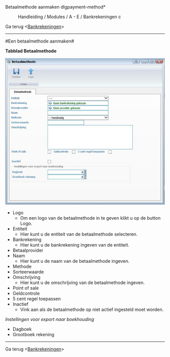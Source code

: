 
<properties>
	<page>
		<title>Betaalmethode aanmaken</title>
		<description>Betaalmethode aanmaken</description>
		<context>dlgpayment-method*</context>
	</page>
	<menu>
		<position>Handleiding / Modules / A - E / Bankrekeningen </position> 
		<title>Betaalmethode aanmaken</title>
		<sort>c</sort>
	</menu>
</properties>

Ga terug <[Bankrekeningen](http://hybridsaas.support/pages/handleiding/modules/A-E/bankrekeningen/Introductie)> 

----------

#Een betaalmethode aanmaken#

**Tabblad Betaalmethode**

![](images/Betaalmethode.JPG)

- Logo
	- Om een logo van de betaalmethode in te geven klikt u op de button Logo.
- Entiteit
	- Hier kunt u de entiteit van de betaalmethode selecteren.
- Bankrekening
	- Hier kunt u de bankrekening ingeven van de entiteit.
- Betaalprovider
- Naam
	- Hier kunt u de naam van de betaalmethode ingeven.
- Methode
- Sorteerwaarde
- Omschrijving
	- Hier kunt u de omschrijving van de betaalmethode ingeven.
- Point of sale
- Geldcontrole
- 5 cent regel toepassen
- Inactief
	- Vink aan als de betaalmethode op niet actief ingesteld moet worden.

*Instellingen voor export naar boekhouding*

- Dagboek
- Grootboek rekening


----------

Ga terug <[Bankrekeningen](http://hybridsaas.support/pages/handleiding/modules/A-E/bankrekeningen/Introductie)> 